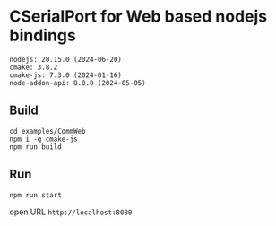 # CSerialPort for Web based nodejs bindings

```
nodejs: 20.15.0 (2024-06-20)
cmake: 3.8.2
cmake-js: 7.3.0 (2024-01-16)
node-addon-api: 8.0.0 (2024-05-05)
```

## Build

```
cd examples/CommWeb
npm i -g cmake-js
npm run build
```

## Run

```
npm run start
```

open URL  `http://localhost:8080`
